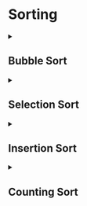 # Sorting

<details>
<summary><h2> Bubble Sort </h2></summary>
  <details>
  <summary>Written Notes</summary>
  <br />
    
![image](https://user-images.githubusercontent.com/60965415/206725326-207c21b8-a215-4441-aed2-c2f3527196dd.png)
![image](https://user-images.githubusercontent.com/60965415/206725490-03573437-4bc1-4a92-bacb-4e42cc54473f.png)

  
  </details> 
  <details>
  <summary>Example</summary>

  <b>Array --> [5 , 4 , 1 , 3 , 2]</b>

  **Code**


  ```java

  public static void bubbleSort(int[] arr){
        for(int i=0;i<arr.length-1;i++){
            int swap=0;
            for(int j=0;j<arr.length-1-i;j++){
                if(arr[j]>arr[j+1]){
                    int temp=arr[j];
                    arr[j]=arr[j+1];
                    arr[j+1]=temp;
                    swap++;
                }
                if(swap==0)break;
            }
        }
        System.out.print("Using Bubble Sort --> ");
        printArray(arr);
    }

  ```
 </details>
</details>
 
 
 <details>
<summary><h2> Selection Sort </h2></summary>

 <details>
<summary> Written Notes </summary>
<br />  
   
  ![image](https://user-images.githubusercontent.com/60965415/206713458-97bade6e-33ef-4c6c-be84-d75251d35468.png)
  
</details> 
 <details>
<summary>Example</summary>

  <b>Array --> [5 , 4 , 1 , 3 , 2]</b>

**Code**


```java

 public static void selectionSort(int[] arr){
        for(int i=0;i<arr.length-1;i++){
            int minPos=i;
            for(int j=i+1;j<arr.length;j++){
                if(arr[minPos]>arr[j]){
                    minPos=j;
                }
                
            }
            // System.out.println("minPos "+minPos);
            if(minPos!=i){
                    int temp=arr[minPos];
                    arr[minPos]=arr[i];
                    arr[i]=temp;
                }
        }
        System.out.print("Using Selection Sort --> ");
        printArray(arr);
    }

 
```

</details>
 </details>



 <details>
<summary><h2> Insertion Sort </h2></summary>

 <details>
<summary> Written Notes </summary>
<br />
   
  ![image](https://user-images.githubusercontent.com/60965415/206715026-60ca630c-c9f0-4dfc-bae5-fe72d7c5ce3e.png)
  
</details> 
 <details>
<summary>Example</summary>

  <b>Array --> [5 , 4 , 1 , 3 , 2]</b>

**Code**


```java

   public static void insertionSort(int[] arr){
        for(int i=1;i<arr.length;i++){
            int cur=arr[i];
            int pre=i-1;
            while(pre>=0 && arr[pre]>cur){
                arr[pre+1]=arr[pre];
                pre--;
            }
            arr[pre+1]=cur;
        }
        System.out.print("Using Insertion Sort --> ");
        printArray(arr);
    }
 

 
```

</details>
 </details>



 <details>
<summary><h2> Counting Sort </h2></summary>

 <details>
<summary> Written Notes </summary>
<br />
   
  ![image](https://user-images.githubusercontent.com/60965415/206715388-ab870ebd-606a-4dbe-9476-9f7efbaf2499.png)
  
</details> 
 <details>
<summary>Example</summary>

  <b>Array --> [5 , 4 , 1 , 3 , 2]</b>

**Code**


```java

   public static void countingSort(int arr[]){
        int range=Integer.MIN_VALUE;
        for(int i=0;i<arr.length;i++){
            range=Math.max(range, arr[i]);
        }
        int[] countArr=new int[range+1];
        for(int i=0;i<arr.length;i++){
            countArr[arr[i]]++;
        }
        int j=0;
        for(int i=0;i<countArr.length;i++){
            while(countArr[i]>0){
                arr[j]=i;
                j++;
                countArr[i]--;
            }
        }
        System.out.print("Using Counting Sort --> ");
        printArray(arr);
    }


 
```

</details>
 </details>
